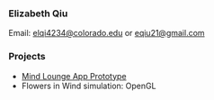 ### Elizabeth Qiu

Email: elqi4234@colorado.edu or eqiu21@gmail.com

### Projects
- [Mind Lounge App Prototype](https://qlychee.github.io/Mind-Lounge/)
- Flowers in Wind simulation: OpenGL
